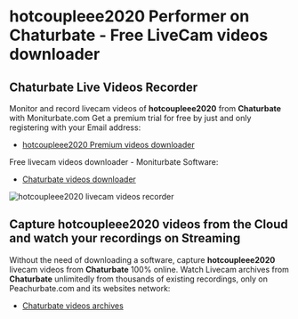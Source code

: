 # hotcoupleee2020 Performer on Chaturbate - Free LiveCam videos downloader

## Chaturbate Live Videos Recorder

Monitor and record livecam videos of **hotcoupleee2020** from **Chaturbate** with Moniturbate.com
Get a premium trial for free by just and only registering with your Email address:
* [hotcoupleee2020 Premium videos downloader](https://moniturbate.com/request-demo-licence-key.html)

Free livecam videos downloader - Moniturbate Software:
* [Chaturbate videos downloader](https://moniturbate.com/moniturbate-download-software.html)

![hotcoupleee2020 livecam videos recorder](https://peachurnet.com/templates/moniturbate-software.png)


## Capture hotcoupleee2020 videos from the Cloud and watch your recordings on Streaming

Without the need of downloading a software, capture **hotcoupleee2020** livecam videos from **Chaturbate** 100% online.
Watch Livecam archives from **Chaturbate** unlimitedly from thousands of existing recordings, only on Peachurbate.com and its websites network:
* [Chaturbate videos archives](https://peachurnet.com/)